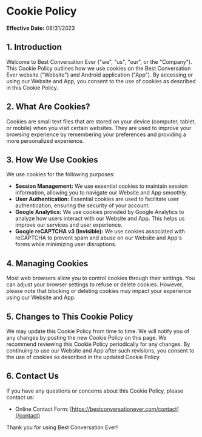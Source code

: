 # Cookie Policy

**Effective Date:** 08/31/2023

## 1. Introduction

Welcome to Best Conversation Ever ("we", "us", "our", or the "Company"). This Cookie Policy outlines how we use cookies on the Best Conversation Ever website ("Website") and Android application ("App"). By accessing or using our Website and App, you consent to the use of cookies as described in this Cookie Policy.

## 2. What Are Cookies?

Cookies are small text files that are stored on your device (computer, tablet, or mobile) when you visit certain websites. They are used to improve your browsing experience by remembering your preferences and providing a more personalized experience.

## 3. How We Use Cookies

We use cookies for the following purposes:

- **Session Management:** We use essential cookies to maintain session information, allowing you to navigate our Website and App smoothly.
- **User Authentication:** Essential cookies are used to facilitate user authentication, ensuring the security of your account.
- **Google Analytics:** We use cookies provided by Google Analytics to analyze how users interact with our Website and App. This helps us improve our services and user experience.
- **Google reCAPTCHA v3 (Invisible):** We use cookies associated with reCAPTCHA to prevent spam and abuse on our Website and App's forms while minimizing user disruptions.

## 4. Managing Cookies

Most web browsers allow you to control cookies through their settings. You can adjust your browser settings to refuse or delete cookies. However, please note that blocking or deleting cookies may impact your experience using our Website and App.

## 5. Changes to This Cookie Policy

We may update this Cookie Policy from time to time. We will notify you of any changes by posting the new Cookie Policy on this page. We recommend reviewing this Cookie Policy periodically for any changes. By continuing to use our Website and App after such revisions, you consent to the use of cookies as described in the updated Cookie Policy.

## 6. Contact Us

If you have any questions or concerns about this Cookie Policy, please contact us:
- Online Contact Form: [https://bestconversationever.com/contact](/contact)

  
Thank you for using Best Conversation Ever!


